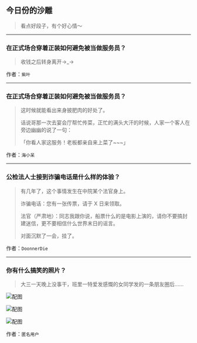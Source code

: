 ## 今日份的沙雕

> 看点好段子，有个好心情～


 
---

### 在正式场合穿着正装如何避免被当做服务员？

> 收钱之后转身离开→_→


作者：`紫叶`

---

### 在正式场合穿着正装如何避免被当做服务员？

> 这时候就能看出来身披肥肉的好处了。
> 
> 话说哥那一次去宴会厅帮忙传菜，正忙的满头大汗的时候，人家一个客人在旁边幽幽的说了一句：
> 
> 「你看人家这服务！老板都亲自来上菜了~~~」


作者：`海小呆`

---

### 公检法人士接到诈骗电话是什么样的体验？

> 有几年了，这个事情发生在中院某个法官身上。
> 
> 诈骗电话：您有一张传票，请于 X 日来领取。
> 
> 法官（严肃地）：同志我跟你说，船票什么的是电影上演的，请你不要搞封建迷信，更不要相信什么世界末日的谣言。
> 
> 对面沉默了一会，挂了。


作者：`DoonnerDie`

---

### 你有什么搞笑的照片？

> 大三一天晚上没事干，班里一特爱发感慨的女同学发的一条朋友圈后……



![配图](http://pic2.zhimg.com/70/3ac909f2575c398b994e2b8383ba6e91_b.jpg)



![配图](http://pic4.zhimg.com/70/270ad98f0fa82aa68a5e99ad9d3c884b_b.jpg)



![配图](http://pic1.zhimg.com/70/9bd37f6e6b2b9ddf56b9e34ded0fb740_b.jpg)


作者：`匿名用户`